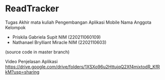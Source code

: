 # ReadTracker
Tugas Akhir mata kuliah Pengembangan Aplikasi Mobile
Nama Anggota Kelompok
- Priskila Gabriela Supit NIM (220211060109)
- Nathanael Brylliant Miracle NIM (2202110603)

(source code in master branch)

Video Penjelasan Aplikasi
https://drive.google.com/drive/folders/1XSXo96u2HttujqQ2Xf4mixtodR_KfRkM?usp=sharing
